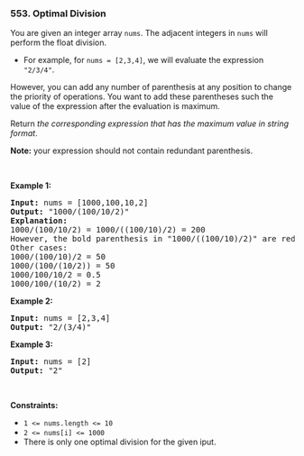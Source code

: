 <h3 align="left"> 553. Optimal Division</h3>
<div><p>You are given an integer array <code>nums</code>. The adjacent integers in <code>nums</code> will perform the float division.</p>

<ul>
	<li>For example, for <code>nums = [2,3,4]</code>, we will evaluate the expression <code>"2/3/4"</code>.</li>
</ul>

<p>However, you can add any number of parenthesis at any position to change the priority of operations. You want to add these parentheses such the value of the expression after the evaluation is maximum.</p>

<p>Return <em>the corresponding expression that has the maximum value in string format</em>.</p>

<p><strong>Note:</strong> your expression should not contain redundant parenthesis.</p>

<p>&nbsp;</p>
<p><strong>Example 1:</strong></p>

<pre><strong>Input:</strong> nums = [1000,100,10,2]
<strong>Output:</strong> "1000/(100/10/2)"
<strong>Explanation:</strong>
1000/(100/10/2) = 1000/((100/10)/2) = 200
However, the bold parenthesis in "1000/((100/10)/2)" are redundant, since they don't influence the operation priority. So you should return "1000/(100/10/2)".
Other cases:
1000/(100/10)/2 = 50
1000/(100/(10/2)) = 50
1000/100/10/2 = 0.5
1000/100/(10/2) = 2
</pre>

<p><strong>Example 2:</strong></p>

<pre><strong>Input:</strong> nums = [2,3,4]
<strong>Output:</strong> "2/(3/4)"
</pre>

<p><strong>Example 3:</strong></p>

<pre><strong>Input:</strong> nums = [2]
<strong>Output:</strong> "2"
</pre>

<p>&nbsp;</p>
<p><strong>Constraints:</strong></p>

<ul>
	<li><code>1 &lt;= nums.length &lt;= 10</code></li>
	<li><code>2 &lt;= nums[i] &lt;= 1000</code></li>
	<li>There is only one optimal division for the given iput.</li>
</ul>
</div>